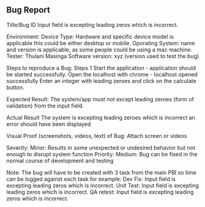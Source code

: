 Bug Report
-------------
Title/Bug ID
 Input field is excepting leading zeros which is incorrect.
 
Environment:
  Device Type: Hardware and specific device model is applicable this could be either desktop or mobile.
  Oporating System: name and version is applicable, as some people could be using a mac machine.
  Tester: Thulani Masinga
  Software version: xyz (version used to test the bug)  

Steps to reproduce a Bug:
 Steps 1
  Start the application - application should be started successfully.
  Open the localhost with chrome - localhost opened successfully
  Enter an integer with leading zeroes and click on the calculate button.
	
Expected Result:
  The system/app must not except leading zeroes (form of validation) from the input field.
	
Actual Result
  The system is excepting leading zeroes which is incorrect an error should have been displayed
	
Visual Proof (screenshots, videos, text) of Bug:
  Attach screen or videos
	
Severity:
  Minor: Results in some unexpected or undesired behavior but not enough to disrupt system function
Priority:
  Medium: Bug can be fixed in the normal course of development and testing
  
Note:
The bug will have to be created with 3 task from the main PBI so time can be logged against each task for example:
  Dev Fix:  Input field is excepting leading zeros which is incorrect.
  Unit Test:  Input field is excepting leading zeros which is incorrect.
  QA retest:  Input field is excepting leading zeros which is incorrect.